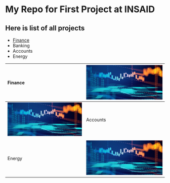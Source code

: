 # My Repo for First Project at INSAID

## Here is list of all projects

- [Finance](https://github.com/MaheshVBhor/PythonPractice/tree/master/finance-project "Finance")
- Banking
- Accounts
- Energy

| Finance  |[![Finance](https://raw.githubusercontent.com/MaheshVBhor/PythonPractice/master/images/5-0_finance_1366%5B1%5D.jpg "Finance")](https://raw.githubusercontent.com/MaheshVBhor/PythonPractice/master/images/5-0_finance_1366%5B1%5D.jpg "Finance")   |
| :------------ | :------------ |
|  [![Account](https://raw.githubusercontent.com/MaheshVBhor/PythonPractice/master/images/5-0_finance_1366%5B1%5D.jpg "Account")](https://raw.githubusercontent.com/MaheshVBhor/PythonPractice/master/images/5-0_finance_1366%5B1%5D.jpg "Account") | Accounts  |
|   |   |
|  Energy |[![Energy](https://raw.githubusercontent.com/MaheshVBhor/PythonPractice/master/images/5-0_finance_1366%5B1%5D.jpg "Energy")](https://raw.githubusercontent.com/MaheshVBhor/PythonPractice/master/images/5-0_finance_1366%5B1%5D.jpg "Energy")   |


